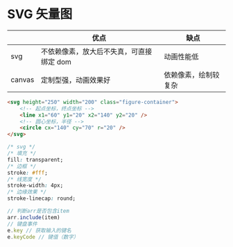 # SVG 矢量图

|        | 优点                                     | 缺点                 |
| ------ | ---------------------------------------- | -------------------- |
| svg    | 不依赖像素，放大后不失真，可直接绑定 dom | 动画性能低           |
| canvas | 定制型强，动画效果好                     | 依赖像素，绘制较复杂 |

```html
<svg height="250" width="200" class="figure-container">
	<!-- 起点坐标，终点坐标 -->
	<line x1="60" y1="20" x2="140" y2="20" />
	<!-- 圆心坐标，半径 -->
	<circle cx="140" cy="70" r="20" />
</svg>
```

```css
/* svg */
/* 填充 */
fill: transparent;
/* 边框 */
stroke: #fff;
/* 线宽度 */
stroke-width: 4px;
/* 边缘效果 */
stroke-linecap: round;
```

```js
// 判断arr是否包含item
arr.include(item)
// 键盘事件
e.key // 获取输入的键名
e.keyCode // 键值（数字）
```
